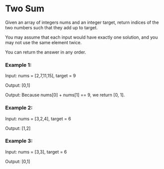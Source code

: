 # Two Sum

Given an array of integers nums and an integer target, return indices of the two numbers such that they add up to target.

You may assume that each input would have exactly one solution, and you may not use the same element twice.

You can return the answer in any order.

 

### Example 1:

Input: nums = [2,7,11,15], target = 9

Output: [0,1]

Output: Because nums[0] + nums[1] == 9, we return [0, 1].

### Example 2:

Input: nums = [3,2,4], target = 6

Output: [1,2]

### Example 3:

Input: nums = [3,3], target = 6

Output: [0,1]
